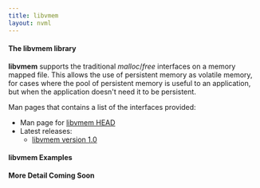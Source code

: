 ```yaml
---
title: libvmem
layout: nvml
---
```


#### The libvmem library

**libvmem** supports the traditional _malloc_/_free_
interfaces on a memory mapped file.  This allows the
use of persistent memory as volatile memory, for cases
where the pool of persistent memory is useful to an
application, but when the application doesn't need
it to be persistent.

Man pages that contains a list of the interfaces provided:

* Man page for [libvmem HEAD](master/libvmem.3.html)
* Latest releases:
   * [libvmem version 1.0](v1.0/libvmem.3.html)

#### libvmem Examples

**More Detail Coming Soon**

<code data-gist-id='andyrudoff/02a10ca6b9ab7d07922b' data-gist-file='manpage.c' data-gist-line='37-66' data-gist-highlight-line='40' data-gist-hide-footer='true'></code>
